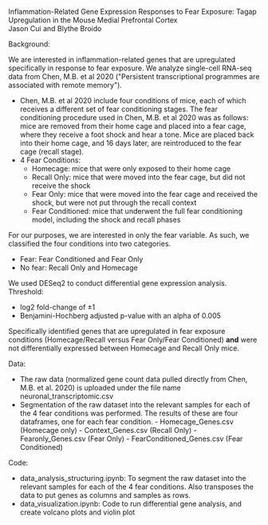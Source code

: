 Inflammation-Related Gene Expression Responses to Fear Exposure: Tagap Upregulation in the Mouse Medial Prefrontal Cortex\
Jason Cui and Blythe Broido

Background:

We are interested in inflammation-related genes that are upregulated specifically in response to fear exposure.
We analyze single-cell RNA-seq data from Chen, M.B. et al 2020 ("Persistent transcriptional programmes are associated with remote memory").

- Chen, M.B. et al 2020 include four conditions of mice, each of which receives a different set of fear conditioning stages. The fear conditioning procedure used in Chen, M.B. et al 2020 was as follows: mice are removed from their home cage and placed into a fear cage, where they receive a foot shock and hear a tone. Mice are placed back into their home cage, and 16 days later, are reintroduced to the fear cage (recall stage).
- 4 Fear Conditions:
    - Homecage: mice that were only exposed to their home cage
    - Recall Only: mice that were moved into the fear cage, but did not receive the shock
    - Fear Only: mice that were moved into the fear cage and received the shock, but were not put through the recall context
    - Fear Conditioned: mice that underwent the full fear conditioning model, including the shock and recall phases

For our purposes, we are interested in only the fear variable. As such, we classified the four conditions into two categories.
  - Fear: Fear Conditioned and Fear Only
  - No fear: Recall Only and Homecage

We used DESeq2 to conduct differential gene expression analysis.
Threshold:
  - log2 fold-change of ±1
  - Benjamini-Hochberg adjusted p-value with an alpha of 0.005

Specifically identified genes that are upregulated in fear exposure conditions (Homecage/Recall versus Fear Only/Fear Conditioned) **and** were not differentially expressed between Homecage and Recall Only mice.

Data:
- The raw data (normalized gene count data pulled directly from Chen, M.B. et al. 2020) is uploaded under the file name neuronal_transcriptomic.csv
- Segmentation of the raw dataset into the relevant samples for each of the 4 fear conditions was performed. The results of these are four dataframes, one for each fear condition.
      - Homecage_Genes.csv (Homecage only)
      - Context_Genes.csv (Recall Only)
      - Fearonly_Genes.csv (Fear Only)
      - FearConditioned_Genes.csv (Fear Conditioned)
  
Code:
- data_analysis_structuring.ipynb: To segment the raw dataset into the relevant samples for each of the 4 fear conditions. Also transposes the data to put genes as columns and samples as rows.
- data_visualization.ipynb: Code to run differential gene analysis, and create volcano plots and violin plot
